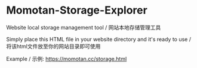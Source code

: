 # Momotan-Storage-Explorer
Website local storage management tool / 网站本地存储管理工具

Simply place this HTML file in your website directory and it's ready to use / 将该html文件放至你的网站目录即可使用

Example / 示例: https://momotan.cc/storage.html
